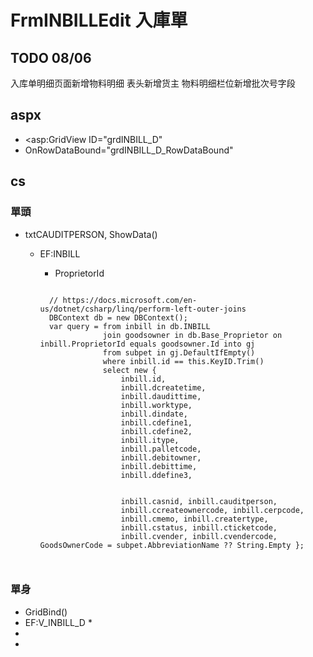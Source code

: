 # FrmINBILLEdit 入庫單 

## TODO 08/06
入库单明细页面新增物料明细	表头新增货主 物料明细栏位新增批次号字段


## aspx
  *  <asp:GridView ID="grdINBILL_D" 
  *  OnRowDataBound="grdINBILL_D_RowDataBound"

## cs
### 單頭
  * txtCAUDITPERSON, ShowData()
    * EF:INBILL
      * ProprietorId
      
      ```
      
        // https://docs.microsoft.com/en-us/dotnet/csharp/linq/perform-left-outer-joins
        DBContext db = new DBContext();
        var query = from inbill in db.INBILL
                    join goodsowner in db.Base_Proprietor on inbill.ProprietorId equals goodsowner.Id into gj
                    from subpet in gj.DefaultIfEmpty()
                    where inbill.id == this.KeyID.Trim()
                    select new {
                        inbill.id,
                        inbill.dcreatetime,
                        inbill.daudittime,
                        inbill.worktype,
                        inbill.dindate,
                        inbill.cdefine1,
                        inbill.cdefine2,
                        inbill.itype,
                        inbill.palletcode,
                        inbill.debitowner,
                        inbill.debittime,
                        inbill.ddefine3,


                        inbill.casnid, inbill.cauditperson,
                        inbill.ccreateownercode, inbill.cerpcode,
                        inbill.cmemo, inbill.creatertype,
                        inbill.cstatus, inbill.cticketcode,
                        inbill.cvender, inbill.cvendercode, GoodsOwnerCode = subpet.AbbreviationName ?? String.Empty };


      
      ```
      
### 單身
  *  GridBind()
   * EF:V_INBILL_D
    * 
  *
  *
